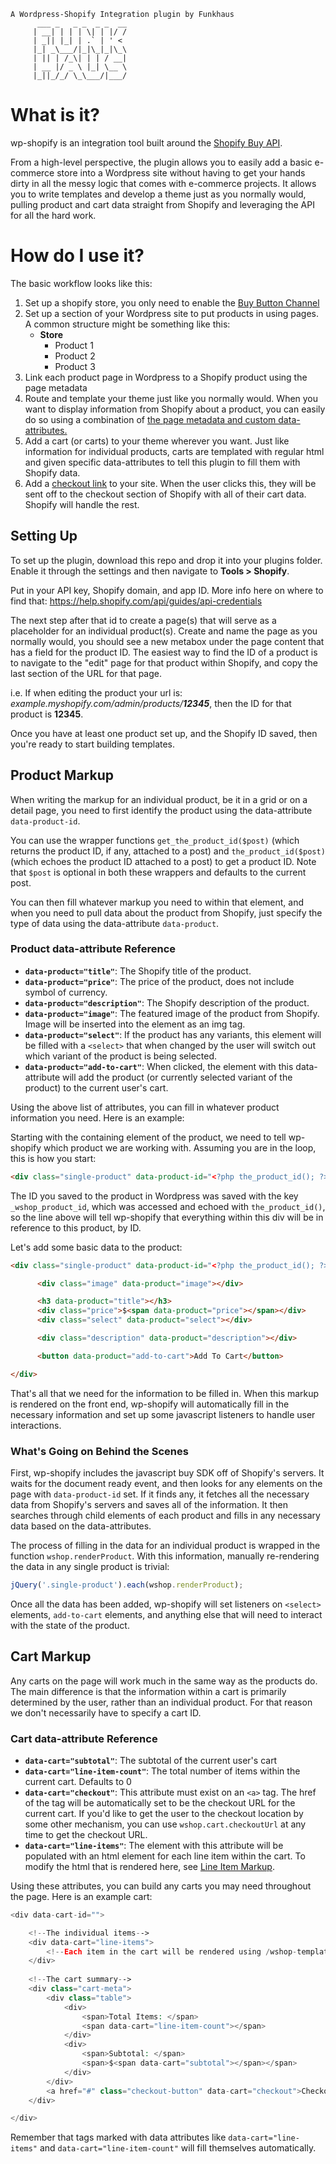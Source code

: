```
A Wordpress-Shopify Integration plugin by Funkhaus
      ___ _   _ _  _ _  __
     | __| | | | \| | |/ /
     | _|| |_| | .` | ' <
     |_| _\___/|_|\_|_|\_\
     | || | /_\| | | / __|
     | __ |/ _ \ |_| \__ \
     |_||_/_/ \_\___/|___/

```

# What is it?
wp-shopify is an integration tool built around the [Shopify Buy API](https://help.shopify.com/api/sdks/js-buy-sdk).

From a high-level perspective, the plugin allows you to easily add a basic e-commerce store into a Wordpress site without having to get your hands dirty in all the messy logic that comes with e-commerce projects. It allows you to write templates and develop a theme just as you normally would, pulling product and cart data straight from Shopify and leveraging the API for all the hard work.

# How do I use it?
The basic workflow looks like this:

1. Set up a shopify store, you only need to enable the [Buy Button Channel](https://www.shopify.com/buy-button)
1. Set up a section of your Wordpress site to put products in using pages. A common structure might be something like this:
      * __Store__
        * Product 1
        * Product 2
        * Product 3
1. Link each product page in Wordpress to a Shopify product using the page metadata
1. Route and template your theme just like you normally would. When you want to display information from Shopify about a product, you can easily do so using a combination of [the page metadata and custom data-attributes.](google.com)
1. Add a cart (or carts) to your theme wherever you want. Just like information for individual products, carts are templated with regular html and given specific data-attributes to tell this plugin to fill them with Shopify data.
1. Add a [checkout link](google.com) to your site. When the user clicks this, they will be sent off to the checkout section of Shopify with all of their cart data. Shopify will handle the rest.

## Setting Up
To set up the plugin, download this repo and drop it into your plugins folder. Enable it through the settings and then navigate to __Tools > Shopify__. 

Put in your API key, Shopify domain, and app ID. More info here on where to find that: https://help.shopify.com/api/guides/api-credentials

The next step after that id to create a page(s) that will serve as a placeholder for an individual product(s). Create and name the page as you normally would, you should see a new metabox under the page content that has a field for the product ID. The easiest way to find the ID of a product is to navigate to the "edit" page for that product within Shopify, and copy the last section of the URL for that page. 

i.e. If when editing the product your url is: *example.myshopify.com/admin/products/__12345__*, then the ID for that product is __12345__.

Once you have at least one product set up, and the Shopify ID saved, then you're ready to start building templates.

## Product Markup

When writing the markup for an individual product, be it in a grid or on a detail page, you need to first identify the product using the data-attribute `data-product-id`. 

You can use the wrapper functions `get_the_product_id($post)` (which returns the product ID, if any, attached to a post) and `the_product_id($post)` (which echoes the product ID attached to a post) to get a product ID. Note that `$post` is optional in both these wrappers and defaults to the current post.

You can then fill whatever markup you need to within that element, and when you need to pull data about the product from Shopify, just specify the type of data using the data-attribute `data-product`.

### Product data-attribute Reference

- __`data-product="title"`__: The Shopify title of the product.
- __`data-product="price"`__: The price of the product, does not include symbol of currency.
- __`data-product="description"`__: The Shopify description of the product.
- __`data-product="image"`__: The featured image of the product from Shopify. Image will be inserted into the element as an img tag.
- __`data-product="select"`__: If the product has any variants, this element will be filled with a `<select>` that when changed by the user will switch out which variant of the product is being selected.
- __`data-product="add-to-cart"`__: When clicked, the element with this data-attribute will add the product (or currently selected variant of the product) to the current user's cart.

Using the above list of attributes, you can fill in whatever product information you need. Here is an example:

Starting with the containing element of the product, we need to tell wp-shopify which product we are working with. Assuming you are in the loop, this is how you start: 

```html
<div class="single-product" data-product-id="<?php the_product_id(); ?>"></div>
```

The ID you saved to the product in Wordpress was saved with the key `_wshop_product_id`, which was accessed and echoed with `the_product_id()`, so the line above will tell wp-shopify that everything within this div will be in reference to this product, by ID.

Let's add some basic data to the product:

```html
<div class="single-product" data-product-id="<?php the_product_id(); ?>">

      <div class="image" data-product="image"></div>

      <h3 data-product="title"></h3>
      <div class="price">$<span data-product="price"></span></div>
      <div class="select" data-product="select"></div>

      <div class="description" data-product="description"></div>

      <button data-product="add-to-cart">Add To Cart</button>

</div>
```

That's all that we need for the information to be filled in. When this markup is rendered on the front end, wp-shopify will automatically fill in the necessary information and set up some javascript listeners to handle user interactions.

### What's Going on Behind the Scenes

First, wp-shopify includes the javascript buy SDK off of Shopify's servers. It waits for the document ready event, and then looks for any elements on the page with `data-product-id` set. If it finds any, it fetches all the necessary data from Shopify's servers and saves all of the information. It then searches through child elements of each product and fills in any necessary data based on the data-attributes.

The process of filling in the data for an individual product is wrapped in the function `wshop.renderProduct`. With this information, manually re-rendering the data in any single product is trivial:

```js
jQuery('.single-product').each(wshop.renderProduct);
```

Once all the data has been added, wp-shopify will set listeners on `<select>` elements, `add-to-cart` elements, and anything else that will need to interact with the state of the product.

## Cart Markup

Any carts on the page will work much in the same way as the products do. The main difference is that the information within a cart is primarily determined by the user, rather than an individual product. For that reason we don't necessarily have to specify a cart ID.

### Cart data-attribute Reference

* __`data-cart="subtotal"`__: The subtotal of the current user's cart
* __`data-cart="line-item-count"`__: The total number of items within the current cart. Defaults to 0
* __`data-cart="checkout"`__: This attribute must exist on an `<a>` tag. The href of the tag will be automatically set to be the checkout URL for the current cart. If you'd like to get the user to the checkout location by some other mechanism, you can use `wshop.cart.checkoutUrl` at any time to get the checkout URL.
* __`data-cart="line-items"`__: The element with this attribute will be populated with an html element for each line item within the cart. To modify the html that is rendered here, see [Line Item Markup](wshop-templates).

Using these attributes, you can build any carts you may need throughout the page. Here is an example cart:

```php
<div data-cart-id="">

    <!--The individual items-->
    <div data-cart="line-items">
        <!--Each item in the cart will be rendered using /wshop-templates/cart-line-item.php here-->
    </div>
    
    <!--The cart summary-->
    <div class="cart-meta">
        <div class="table">
            <div>
                <span>Total Items: </span>
                <span data-cart="line-item-count"></span>
            </div>
            <div>
                <span>Subtotal: </span>
                <span>$<span data-cart="subtotal"></span></span>
            </div>
        </div>
        <a href="#" class="checkout-button" data-cart="checkout">Checkout</a>
    </div>

</div>
```

Remember that tags marked with data attributes like `data-cart="line-items"` and `data-cart="line-item-count"` will fill themselves automatically.

